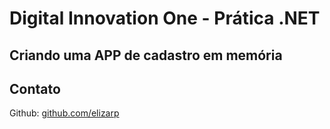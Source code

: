 # Digital Innovation One - Prática .NET

## Criando uma APP de cadastro em memória

## Contato

Github:  [github.com/elizarp](https://github.com/PedroZef)